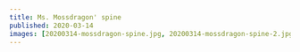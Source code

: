 ```yaml
---
title: Ms. Mossdragon' spine
published: 2020-03-14
images: [20200314-mossdragon-spine.jpg, 20200314-mossdragon-spine-2.jpg]
---
```


